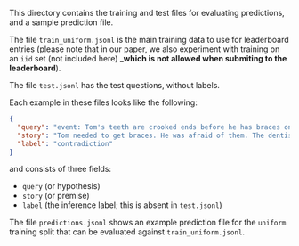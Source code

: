 This directory contains the training and test files for evaluating predictions,
and a sample prediction file.

The file `train_uniform.jsonl` is the main training data to use for
leaderboard entries (please note that in our paper, we also experiment
with training on an `iid` set (not included here) _**which is not
allowed when submiting to the leaderboard**). 

The file `test.jsonl` has the test questions, without labels.

Each example in these files looks like the following:

```json
{
  "query": "event: Tom's teeth are crooked ends before he has braces on for a while",
  "story": "Tom needed to get braces. He was afraid of them. The dentist assured him everything would be fine. Tom had them on for a while. Once removed he felt it was worth it.",
  "label": "contradiction"
}
```

and consists of three fields:

* `query` (or hypothesis)
* `story` (or premise)
* `label` (the inference label; this is absent in `test.jsonl`)

The file `predictions.jsonl` shows an example prediction file for the `uniform`
training split that can be evaluated against `train_uniform.jsonl`.
